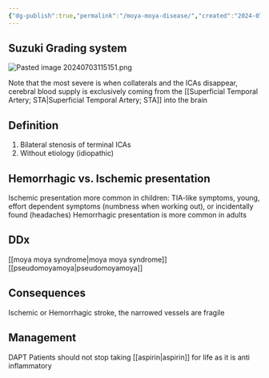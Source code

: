 ```yaml
---
{"dg-publish":true,"permalink":"/moya-moya-disease/","created":"2024-07-03T11:51:50.185-07:00","updated":"2025-09-17T08:39:42.860-07:00"}
---
```


## Suzuki Grading system

![Pasted image 20240703115151.png](/img/user/assets/Pasted%20image%2020240703115151.png)

Note that the most severe is when collaterals and the ICAs disappear, cerebral blood supply is exclusively coming from the [[Superficial Temporal Artery; STA\|Superficial Temporal Artery; STA]] into the brain
## Definition
1. Bilateral stenosis of terminal ICAs
2. Without etiology (idiopathic)

## Hemorrhagic vs. Ischemic presentation
Ischemic presentation more common in children:
	TIA-like symptoms, young, effort dependent symptoms (numbness when working out), or incidentally found (headaches)
Hemorrhagic presentation is more common in adults
## DDx
[[moya moya syndrome\|moya moya syndrome]]
[[pseudomoyamoya\|pseudomoyamoya]]

## Consequences
Ischemic or Hemorrhagic stroke, the narrowed vessels are fragile
## Management
DAPT
Patients should not stop taking [[aspirin\|aspirin]] for life as it is anti inflammatory 